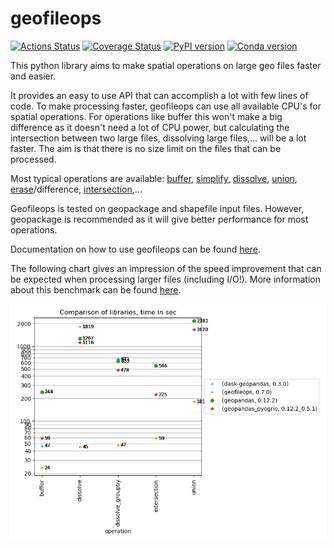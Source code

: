 # geofileops 

[![Actions Status](https://github.com/geofileops/geofileops/actions/workflows/tests.yml/badge.svg?branch=main)](https://github.com/geofileops/geofileops/actions/workflows/tests.yml?query=workflow%3ATests) 
[![Coverage Status](https://codecov.io/gh/geofileops/geofileops/branch/main/graph/badge.svg)](https://codecov.io/gh/geofileops/geofileops)
[![PyPI version](https://img.shields.io/pypi/v/geofileops.svg)](https://pypi.org/project/geofileops)
[![Conda version](https://anaconda.org/conda-forge/geofileops/badges/version.svg)](https://anaconda.org/conda-forge/geofileops)

This python library aims to make spatial operations on large geo files faster 
and easier. 

It provides an easy to use API that can accomplish a lot with few lines of 
code. To make processing faster, geofileops can use all available CPU's for 
spatial operations.
For operations like buffer this won't make a big difference as it doesn't need 
a lot of CPU power, but calculating the intersection between two large files, 
dissolving large files,... will be a lot faster.
The aim is that there is no size limit on the files that can be processed. 

Most typical operations are available: 
[buffer](https://geofileops.readthedocs.io/en/stable/api/geofileops.apply.html#geofileops.buffer), 
[simplify](https://geofileops.readthedocs.io/en/stable/api/geofileops.apply.html#geofileops.simplify),
[dissolve](https://geofileops.readthedocs.io/en/stable/api/geofileops.apply.html#geofileops.dissolve),
[union](https://geofileops.readthedocs.io/en/stable/api/geofileops.apply.html#geofileops.union),
[erase](https://geofileops.readthedocs.io/en/stable/api/geofileops.apply.html#geofileops.erase)/difference, 
[intersection](https://geofileops.readthedocs.io/en/stable/api/geofileops.apply.html#geofileops.intersection),...

Geofileops is tested on geopackage and shapefile input files. However, geopackage
is recommended as it will give better performance for most operations.

Documentation on how to use geofileops can be found [here](https://geofileops.readthedocs.io).

The following chart gives an impression of the speed improvement that can be expected
when processing larger files (including I/O!). More information about this benchmark can
be found [here](https://github.com/geofileops/geobenchmark).

![Geo benchmark](https://github.com/geofileops/geobenchmark/blob/main/results_vector_ops/GeoBenchmark.png)
